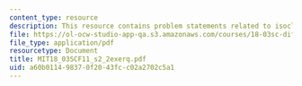 ```yaml
---
content_type: resource
description: This resource contains problem statements related to isoclines.
file: https://ol-ocw-studio-app-qa.s3.amazonaws.com/courses/18-03sc-differential-equations-fall-2011/a60b011498370f2043fcc02a2702c5a1_MIT18_03SCF11_s2_2exerq.pdf
file_type: application/pdf
resourcetype: Document
title: MIT18_03SCF11_s2_2exerq.pdf
uid: a60b0114-9837-0f20-43fc-c02a2702c5a1
---
```

